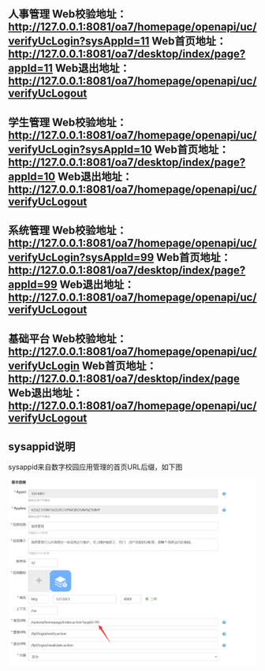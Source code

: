 ## **人事管理** Web校验地址：http://127.0.0.1:8081/oa7/homepage/openapi/uc/verifyUcLogin?sysAppId=11 Web首页地址：http://127.0.0.1:8081/oa7/desktop/index/page?appId=11 Web退出地址：http://127.0.0.1:8081/oa7/homepage/openapi/uc/verifyUcLogout

## **学生管理** Web校验地址：http://127.0.0.1:8081/oa7/homepage/openapi/uc/verifyUcLogin?sysAppId=10 Web首页地址：http://127.0.0.1:8081/oa7/desktop/index/page?appId=10 Web退出地址：http://127.0.0.1:8081/oa7/homepage/openapi/uc/verifyUcLogout

## **系统管理** Web校验地址：http://127.0.0.1:8081/oa7/homepage/openapi/uc/verifyUcLogin?sysAppId=99 Web首页地址：http://127.0.0.1:8081/oa7/desktop/index/page?appId=99 Web退出地址：http://127.0.0.1:8081/oa7/homepage/openapi/uc/verifyUcLogout

## **基础平台** Web校验地址：http://127.0.0.1:8081/oa7/homepage/openapi/uc/verifyUcLogin Web首页地址：http://127.0.0.1:8081/oa7/desktop/index/page Web退出地址：http://127.0.0.1:8081/oa7/homepage/openapi/uc/verifyUcLogout



## **sysappid说明**

sysappid来自数字校园应用管理的首页URL后缀，如下图

![](https://raw.githubusercontent.com/maincooss/boomb/main/Clip_20220613_201047.png)
